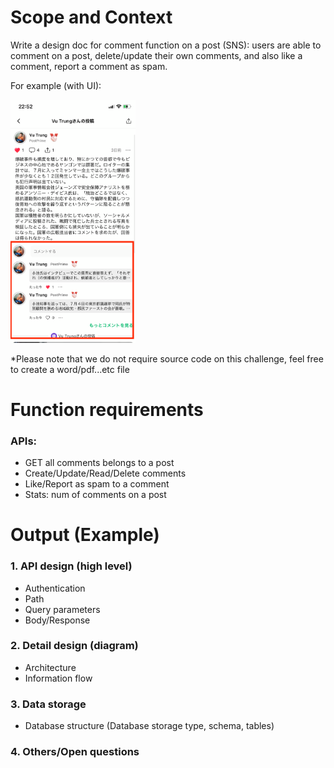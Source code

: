 # Scope and Context

Write a design doc for comment function on a post (SNS): users are able to comment on a post, delete/update their own
comments, and also like a comment, report a comment as spam.

For example (with UI):

<img src="https://github.com/postprime/postprime-interviews/blob/master/images/comments.png" width="200" alt="Comment function">

*Please note that we do not require source code on this challenge, feel free to create a word/pdf...etc file

# Function requirements

### APIs:

- GET all comments belongs to a post
- Create/Update/Read/Delete comments
- Like/Report as spam to a comment
- Stats: num of comments on a post

# Output (Example)

### 1. API design (high level)

- Authentication
- Path
- Query parameters
- Body/Response

### 2. Detail design (diagram)

- Architecture
- Information flow

### 3. Data storage

- Database structure (Database storage type, schema, tables)

### 4. Others/Open questions
